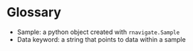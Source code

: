 Glossary
========

* Sample: a python object created with `rnavigate.Sample`
* Data keyword: a string that points to data within a sample
